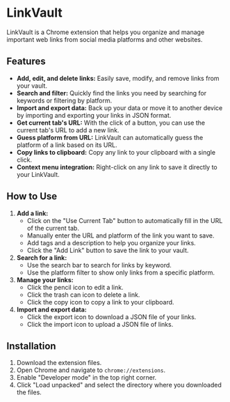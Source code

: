 # LinkVault

LinkVault is a Chrome extension that helps you organize and manage important web links from social media platforms and other websites.

## Features

- **Add, edit, and delete links:** Easily save, modify, and remove links from your vault.
- **Search and filter:** Quickly find the links you need by searching for keywords or filtering by platform.
- **Import and export data:** Back up your data or move it to another device by importing and exporting your links in JSON format.
- **Get current tab's URL:** With the click of a button, you can use the current tab's URL to add a new link.
- **Guess platform from URL:** LinkVault can automatically guess the platform of a link based on its URL.
- **Copy links to clipboard:** Copy any link to your clipboard with a single click.
- **Context menu integration:** Right-click on any link to save it directly to your LinkVault.

## How to Use

1.  **Add a link:**
    -   Click on the "Use Current Tab" button to automatically fill in the URL of the current tab.
    -   Manually enter the URL and platform of the link you want to save.
    -   Add tags and a description to help you organize your links.
    -   Click the "Add Link" button to save the link to your vault.
2.  **Search for a link:**
    -   Use the search bar to search for links by keyword.
    -   Use the platform filter to show only links from a specific platform.
3.  **Manage your links:**
    -   Click the pencil icon to edit a link.
    -   Click the trash can icon to delete a link.
    -   Click the copy icon to copy a link to your clipboard.
4.  **Import and export data:**
    -   Click the export icon to download a JSON file of your links.
    -   Click the import icon to upload a JSON file of links.

## Installation

1.  Download the extension files.
2.  Open Chrome and navigate to `chrome://extensions`.
3.  Enable "Developer mode" in the top right corner.
4.  Click "Load unpacked" and select the directory where you downloaded the files.